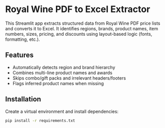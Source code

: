 # Royal Wine PDF to Excel Extractor

This Streamlit app extracts structured data from Royal Wine PDF price lists and converts it to Excel. It identifies regions, brands, product names, item numbers, sizes, pricing, and discounts using layout-based logic (fonts, formatting, etc.).

## Features
- Automatically detects region and brand hierarchy
- Combines multi-line product names and awards
- Skips combo/gift packs and irrelevant headers/footers
- Flags inferred product names when missing

## Installation
Create a virtual environment and install dependencies:

```bash
pip install -r requirements.txt
